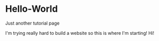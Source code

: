 # Hello-World
Just another tutorial page

I'm trying really hard to build a website so this is where I'm starting! Hi!
